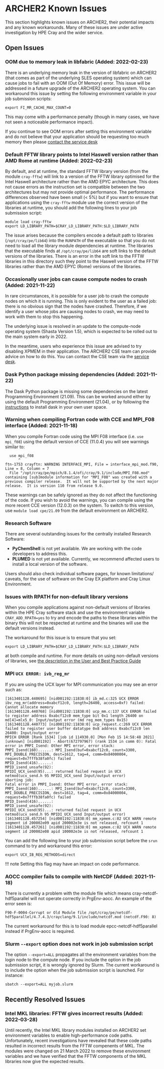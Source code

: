 # ARCHER2 Known Issues

This section highlights known issues on ARCHER2, their potential
impacts and any known workarounds. Many of these issues are under
active investigation by HPE Cray and the wider service.

## Open Issues

### OOM due to memory leak in libfabric (Added: 2022-02-23)

There is an underlying memory leak in the version of libfabric on ARCHER2 (that comes as part of the underlying
SLES operating system) which can cause jobs to fail with an OOM (Out Of Memory) error. This issue will be addressed
in a future upgrade of the ARCHER2 operating system. You can workaround this issue by setting the following 
environment variable in your job submission scripts:

```
export FI_MR_CACHE_MAX_COUNT=0
```

This may come with a performance penalty (though in many cases, we have not seen a noticeable performance impact).

If you continue to see OOM errors after setting this environment variable and do not believe that your application
should be requesting too much memory then please
[contact the service desk](https://www.archer2.ac.uk/support-access/servicedesk.html)

### Default FFTW library points to Intel Haswell version rather than AMD Rome at runtime (Added: 2022-02-23)

By default, and at runtime, the standard FFTW library version (from the module `cray-fftw`) will link to a version of the
FFTW library optimised for the Intel Haswell architecture rather than the AMD EPYC architecture. This does not cause 
errors as the instruction set is compatible between the two architectures but may not provide optimal performance. The
performance differences observed have been small (&lt; 5%) but if you want to ensure that applications using the `cray-fftw`
module use the correct version of the libraries at runtime, you should add the following lines to your job submission
script:

```
module load cray-fftw
export LD_LIBRARY_PATH=$CRAY_LD_LIBRARY_PATH:$LD_LIBRARY_PATH
```

The issue arises because the compilers encode a default path to libraries (`/opt/cray/pe/lib64`) into the `RUNPATH` of 
the executable so that you do not need to load all the library module dependencies at runtime. The libraries that the
executable finds at `/opt/cray/pe/lib64` are soft links to the default versions of the libraries. There is an error in 
the soft link to the FFTW libraries in this directory such they point to the Haswell version of the FFTW libraries rather
than the AMD EPYC (Rome) versions of the libraries.

### Occasionally user jobs can cause compute nodes to crash (Added: 2021-11-22)

In rare circumstances, it is possible for a user job to crash the compute nodes on which it is running. This is only evident to the user as a failed job: there is no obvious sign that the nodes have crashed. Therefore, if we identify a user whose jobs are causing nodes to crash, we may need to work with them to stop this happening.

The underlying issue is resolved in an update to the compute-node operating system (Shasta Version 1.5), which is expected to be rolled out to the main system early in 2022.

In the meantime, users who experience this issue are advised to try disabling XPMEM in their application. The ARCHER2 CSE team can provide advice on how to do this. You can contact the  CSE team via the [service desk](https://www.archer2.ac.uk/support-access/servicedesk.html).


### Dask Python package missing dependencies (Added: 2021-11-22)

The Dask Python package is missing some dependencies on the latest Programming
Environment (21.09). This can be worked around either by using the default
Programming Environment (21.04), or by following the [instructions](https://docs.archer2.ac.uk/user-guide/python/#adding-your-own-packages)
to install dask in your own user space.

### Warning when compiling Fortran code with CCE and MPI_F08 interface (Added: 2021-11-18)

When you compile Fortran code using the MPI F08 interface (i.e. `use mpi_f08`) using the default version
of CCE (11.0.4) you will see warnings similar to:

```
  use mpi_f08
      ^       
ftn-1753 crayftn: WARNING INTERFACE_MPI, File = interface_mpi_mod.f90, Line = 8, Column = 7 
  File "/opt/cray/pe/mpich/8.1.4/ofi/cray/9.1/include/MPI_F08.mod" containing [sub]module information for "MPI_F08" was created with a previous compiler release.  It will not be supported by the next major release.  It is version 110 from release 9.0.
```

These warnings can be safely ignored as they do not affect the functioning of the code. If
you wish to avoid the warnings, you can compile using the more recent CCE version (12.0.3)
on the system. To switch to this version, use `module load cpe/21.09` from the default
environment on ARCHER2.

### Research Software

There are several outstanding issues for the centrally installed Research Software:

- **PyChemShell** is not yet available. We are working with the code developers to address this.
- **PLUMED** is not yet available. Currently, we recommend affected users to install a local version of the software.

Users should also check individual software pages, for known limitations/ caveats, for the use of software on the Cray EX platform and Cray Linux Environment.

### Issues with RPATH for non-default library versions

When you compile applications against non-default versions of libraries within the HPE
Cray software stack and use the environment variable `CRAY_ADD_RPATH=yes` to try and encode
the paths to these libraries within the binary this will not be respected at runtime and
the binaries will use the default versions instead.

The workaround for this issue is to ensure that you set:

```
export LD_LIBRARY_PATH=$CRAY_LD_LIBRARY_PATH:$LD_LIBRARY_PATH
```

at both compile and runtime. For more details on using non-default versions of libraries,
see [the description in the User and Best Practice Guide](../user-guide/dev-environment.md#using-non-default-versions-of-hpe-cray-libraries-on-archer2)

### MPI `UCX ERROR: ivb_reg_mr`

If you are using the UCX layer for MPI communication you may see an error such as:

```
[1613401128.440695] [nid001192:11838:0] ib_md.c:325 UCX ERROR ibv_reg_mr(address=0xabcf12c0, length=26400, access=0xf) failed: Cannot allocate memory
[1613401128.440768] [nid001192:11838:0] ucp_mm.c:137 UCX ERROR failed to register address 0xabcf12c0 mem_type bit 0x1 length 26400 on md[4]=mlx5_0: Input/output error (md reg_mem_types 0x15)
[1613401128.440773] [nid001192:11838:0] ucp_request.c:269 UCX ERROR failed to register user buffer datatype 0x8 address 0xabcf12c0 len 26400: Input/output error
MPICH ERROR [Rank 1534] [job id 114930.0] [Mon Feb 15 14:58:48 2021] [unknown] [nid001192] - Abort(672797967) (rank 1534 in comm 0): Fatal error in PMPI_Isend: Other MPI error, error stack:
PMPI_Isend(160)......: MPI_Isend(buf=0xabcf12c0, count=3300, MPI_DOUBLE_PRECISION, dest=1612, tag=4, comm=0x84000004, request=0x7fffb38fa0fc) failed
MPID_Isend(416)......:
MPID_isend_unsafe(92):
MPIDI_UCX_send(95)...: returned failed request in UCX netmod(ucx_send.h 95 MPIDI_UCX_send Input/output error)
aborting job:
Fatal error in PMPI_Isend: Other MPI error, error stack:
PMPI_Isend(160)......: MPI_Isend(buf=0xabcf12c0, count=3300, MPI_DOUBLE_PRECISION, dest=1612, tag=4, comm=0x84000004, request=0x7fffb38fa0fc) failed
MPID_Isend(416)......:
MPID_isend_unsafe(92):
MPIDI_UCX_send(95)...: returned failed request in UCX netmod(ucx_send.h 95 MPIDI_UCX_send Input/output error)
[1613401128.457254] [nid001192:11838:0] mm_xpmem.c:82 UCX WARN remote segment id 200002e09 apid 200002e3e is not released, refcount 1
[1613401128.457261] [nid001192:11838:0] mm_xpmem.c:82 UCX WARN remote segment id 200002e08 apid 100002e3e is not released, refcount 1
```

You can add the following line to your job submission script before the `srun` command
to try and workaround this error:

```
export UCX_IB_REG_METHODS=direct
```

!!! note
    Setting this flag may have an impact on code performance.

### AOCC compiler fails to compile with NetCDF (Added: 2021-11-18)

There is currently a problem with the module file which means cray-netcdf-hdf5parallel will not operate correctly in PrgEnv-aocc. An example of the error seen is:  

```
F90-F-0004-Corrupt or Old Module file /opt/cray/pe/netcdf-hdf5parallel/4.7.4.3/crayclang/9.1/include/netcdf.mod (netcdf.F90: 8)
```

The current workaround for this is to load module epcc-netcdf-hdf5parallel instead if PrgEnv-aocc is required.

### Slurm  `--export` option does not work in job submission script

The option `--export=ALL` propagates all the environment variables from the login node to the compute node. If you include the option in the job submission script, it is wrongly ignored by Slurm. The current workaround is to include the option when the job submission script is launched. For instance:

    sbatch --export=ALL myjob.slurm

## Recently Resolved Issues

### Intel MKL libraries: FFTW gives incorrect results (Added: 2022-03-28)

Until recently, the Intel MKL library modules installed on ARCHER2 set environment variables
to enable high-performance code paths. Unfortunately, recent investigations have revealed that
these code paths resulted in incorrect results from the FFTW compenents of MKL. The modules
were changed on 21 March 2022 to remove these environment variables and we have verified that
the FFTW components of the MKL libraries now give the expected results.


